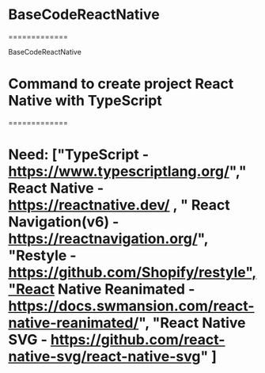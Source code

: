 # BaseCodeReactNative

=============

BaseCodeReactNative

# Command to create project React Native with TypeScript

=============

# Need: ["TypeScript - https://www.typescriptlang.org/"," React Native - https://reactnative.dev/ , " React Navigation(v6) - https://reactnavigation.org/", "Restyle - https://github.com/Shopify/restyle","React Native Reanimated - https://docs.swmansion.com/react-native-reanimated/", "React Native SVG - https://github.com/react-native-svg/react-native-svg" ]
